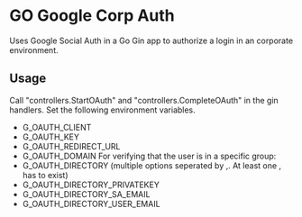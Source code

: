 # GO Google Corp Auth
Uses Google Social Auth in a Go Gin app to authorize a login in an corporate environment.

## Usage
Call "controllers.StartOAuth" and "controllers.CompleteOAuth" in the gin handlers.
Set the following environment variables.
- G_OAUTH_CLIENT
- G_OAUTH_KEY
- G_OAUTH_REDIRECT_URL
- G_OAUTH_DOMAIN
For verifying that the user is in a specific group:
- G_OAUTH_DIRECTORY (multiple options seperated by ,. At least one , has to exist)
- G_OAUTH_DIRECTORY_PRIVATEKEY
- G_OAUTH_DIRECTORY_SA_EMAIL
- G_OAUTH_DIRECTORY_USER_EMAIL